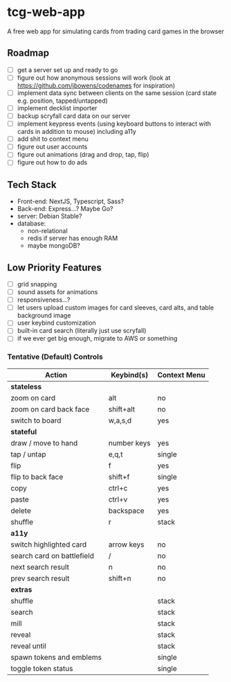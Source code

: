 # tcg-web-app

A free web app for simulating cards from trading card games in the browser

## Roadmap

- [ ] get a server set up and ready to go
- [ ] figure out how anonymous sessions will work (look at https://github.com/jbowens/codenames for inspiration)
- [ ] implement data sync between clients on the same session (card state e.g. position, tapped/untapped)
- [ ] implement decklist importer
- [ ] backup scryfall card data on our server
- [ ] implement keypress events (using keyboard buttons to interact with cards in addition to mouse) including a11y
- [ ] add shit to context menu
- [ ] figure out user accounts
- [ ] figure out animations (drag and drop, tap, flip)
- [ ] figure out how to do ads

## Tech Stack

- Front-end: NextJS, Typescript, Sass?
- Back-end: Express...? Maybe Go?
- server: Debian Stable?
- database:
  - non-relational
  - redis if server has enough RAM
  - maybe mongoDB?

## Low Priority Features

- [ ] grid snapping
- [ ] sound assets for animations
- [ ] responsiveness...?
- [ ] let users upload custom images for card sleeves, card alts, and table background image
- [ ] user keybind customization
- [ ] built-in card search (literally just use scryfall)
- [ ] if we ever get big enough, migrate to AWS or something

### Tentative (Default) Controls

| **Action**                 | **Keybind(s)** | **Context Menu** |
| -------------------------- | -------------- | ---------------- |
| **stateless**              |
| zoom on card               | alt            | no               |
| zoom on card back face     | shift+alt      | no               |
| switch to board            | w,a,s,d        | yes              |
| **stateful**               |
| draw / move to hand        | number keys    | yes              |
| tap / untap                | e,q,t          | single           |
| flip                       | f              | yes              |
| flip to back face          | shift+f        | single           |
| copy                       | ctrl+c         | yes              |
| paste                      | ctrl+v         | yes              |
| delete                     | backspace      | yes              |
| shuffle                    | r              | stack            |
| **a11y**                   |
| switch highlighted card    | arrow keys     | no               |
| search card on battlefield | /              | no               |
| next search result         | n              | no               |
| prev search result         | shift+n        | no               |
| **extras**                 |
| shuffle                    |                | stack            |
| search                     |                | stack            |
| mill                       |                | stack            |
| reveal                     |                | stack            |
| reveal until               |                | stack            |
| spawn tokens and emblems   |                | single           |
| toggle token status        |                | single           |
